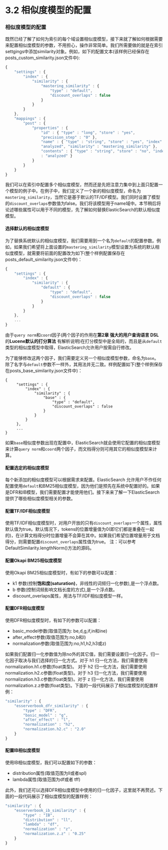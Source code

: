 # 3.2 相似度模型的配置



### 相似度模型的配置 <a href="#e7-9b-b8-e4-bc-bc-e5-ba-a6-e6-a8-a1-e5-9e-8b-e7-9a-84-e9-85-8d-e7-bd-ae" id="e7-9b-b8-e4-bc-bc-e5-ba-a6-e6-a8-a1-e5-9e-8b-e7-9a-84-e9-85-8d-e7-bd-ae"></a>

既然已经了解了如何为索引的每个域设置相似度模型，接下来就了解如何根据需要来配置相似度模型的参数，不用担心，操作非常简单。我们所需要做的就是在索引settgings中添加similarity对象。例如，如下的配置文本(该样例已经保存在posts\_custom\_similarity.json文件中):

```javascript
{
    "settings" : {
        "index" : {
            "similarity" : {
                "mastering_similarity" : {
                    "type" : "default",
                    "discount_overlaps" : false
                }
            }
        }
    },
    "mappings" : {
        "post" : {
            "properties" : {
                "id" : { "type" : "long", "store" : "yes",
                "precision_step" : "0" },
                "name" : { "type" : "string", "store" : "yes", "index" :
                "analyzed", "similarity" : "mastering_similarity" },
                "contents" : { "type" : "string", "store" : "no", "index"
                : "analyzed" }
            }
        }
    }
}
```

我们可以在索引中配置多个相似度模型，然而还是先把注意力集中到上面只配置一个模型的例子中。在例子中，我们定义了一个新的相似度模型，命名为`mastering_similarity`，当然它是基于默认的TF/IDF模型。我们同时设置了模型的`discount_overlaps`参数值为false。我们将该模型用于name域中。本节稍后将论述哪些属性可以用于不同的模型，先了解如何替换ElasticSearch的默认相似度模型。

#### 选择默认的相似度模型 <a href="#e9-80-89-e6-8b-a9-e9-bb-98-e8-ae-a4-e7-9a-84-e7-9b-b8-e4-bc-bc-e5-ba-a6-e6-a8-a1-e5-9e-8b" id="e9-80-89-e6-8b-a9-e9-bb-98-e8-ae-a4-e7-9a-84-e7-9b-b8-e4-bc-bc-e5-ba-a6-e6-a8-a1-e5-9e-8b"></a>

为了替换系统默认的相似度模型，我们需要用到一个名为`default`的配置参数。例如，如果我们希望将上面设置的`mastering_similarity`模型设置为系统的默认相似度模型，就需要将前面的配置改为如下(整个样例配置保存在posts\_default\_similarity.json文件中)：

```javascript
{
    "settings" : {
        "index" : {
            "similarity" : {
                "default" : {
                    "type" : "default",
                    "discount_overlaps" : false
                }
            }
        }
    },
    ...
}
```

由于`query norm`和`coord`因子(两个因子的作用在**第2章 强大的用户查询语言 DSL**的**Lucene默认的打分算法** 有解析说明)在打分模型中是全局的，而且是从`default`类型的相似度模型中取得，ElasticSearch允许用户按需自行修改。

为了能够修改这两个因子，我们需要定义另一个相似度模型参数，命名为`base`。除了名字与`default`参数不一样外，其用法并无二致。样例配置如下(整个样例保存在posts\_base\_similarity.json文件中)：

```
{
     "settings" : {
         "index" : {
             "similarity" : {
                 "base" : {
                     "type" : "default",
                     "discount_overlaps" : false
                 }
             }
         }
     },
     ...
}
```

如果`base`相似度参数出现在配置中，ElasticSearch就会使用它配置的相似度模型来计算`query norm`和`coord`两个因子，而文档得分则可用其它的相似度模型来计算。

#### 配置选定的相似度模型 <a href="#e9-85-8d-e7-bd-ae-e9-80-89-e5-ae-9a-e7-9a-84-e7-9b-b8-e4-bc-bc-e5-ba-a6-e6-a8-a1-e5-9e-8b" id="e9-85-8d-e7-bd-ae-e9-80-89-e5-ae-9a-e7-9a-84-e7-9b-b8-e4-bc-bc-e5-ba-a6-e6-a8-a1-e5-9e-8b"></a>

每个新添加的相似度模型可以根据需求来配置。ElasticSearch 允许用户不作任何配置使用`default`和BM25相似度模型，因为他们是预先在系统中配置好的。如果是DFR和IB模型，我们需要配置才能使用他们。接下来来了解一下ElasticSearch提供了哪些相似度模型相关的参数。

#### 配置TF/IDF相似度模型 <a href="#e9-85-8d-e7-bd-aetf-idf-e7-9b-b8-e4-bc-bc-e5-ba-a6-e6-a8-a1-e5-9e-8b" id="e9-85-8d-e7-bd-aetf-idf-e7-9b-b8-e4-bc-bc-e5-ba-a6-e6-a8-a1-e5-9e-8b"></a>

使用TF/IDF相似度模型时，对用户开放的只有`discount_overlaps`一个属性，属性默认值为true。默认情况下，tokens的位置增量值为0(即它们都是重叠在一起的)，在计算文档得分时位置增量不会算在其中。如果我们希望位置增量用于文档得分，则需要配置`discount_overlaps`属性值为true。 注：可以参考DefaultSimilarity.lengthNorm()方法的源码。

#### 配置Okapi BM25相似度模型 <a href="#e9-85-8d-e7-bd-aeokapi-bm25-e7-9b-b8-e4-bc-bc-e5-ba-a6-e6-a8-a1-e5-9e-8b" id="e9-85-8d-e7-bd-aeokapi-bm25-e7-9b-b8-e4-bc-bc-e5-ba-a6-e6-a8-a1-e5-9e-8b"></a>

使用Okapi BM25相似度模型时，有如下的参数可以配置：

* k1 参数(控制**饱和度(saturation)**，非线性的词频归一化参数),是一个浮点数。
* b 参数(控制词频影响文档长度的方式),是一个浮点数。
* discount\_overlaps属性，用法与TF/IDF相似度模型一样。

#### 配置DFR相似度模型 <a href="#e9-85-8d-e7-bd-aedfr-e7-9b-b8-e4-bc-bc-e5-ba-a6-e6-a8-a1-e5-9e-8b" id="e9-85-8d-e7-bd-aedfr-e7-9b-b8-e4-bc-bc-e5-ba-a6-e6-a8-a1-e5-9e-8b"></a>

使用DFR相似度模型时，有如下的参数可以配置：

* basic\_model参数(取值范围为: be,d,g,if,in和ine)
* after\_effect参数(取值范围为:no,b和l)
* normalization参数(取值范围为:no,h1,h2,h3或z)

如果我们配置归一化参数值为除no外的其它值，我们需要设置归一化因子。归一化因子取决与我们选择的归一化方式。对于 h1 归一化方法，我们需要使用normalization.h1.c参数(float类型)。 对于 h2 归一化方法，我们需要使用normalization.h2.c参数(float类型)。对于 h3 归一化方法，我们需要使用normalization.h3.c参数(float类型)。对于 z 归一化方法，我们需要使用normalization.z.z参数(float类型)。下面的一段代码展示了相似度模型的配置样例：

```javascript
"similarity" : {
    "esserverbook_dfr_similarity" : {
        "type" : "DFR",
        "basic_model" : "g",
        "after_effect" : "l",
        "normalization" : "h2",
        "normalization.h2.c" : "2.0"
    }
}
```

#### 配置IB相似度模型 <a href="#e9-85-8d-e7-bd-aeib-e7-9b-b8-e4-bc-bc-e5-ba-a6-e6-a8-a1-e5-9e-8b" id="e9-85-8d-e7-bd-aeib-e7-9b-b8-e4-bc-bc-e5-ba-a6-e6-a8-a1-e5-9e-8b"></a>

使用IB相似度模型，我们可以配置如下的参数：

* distribution属性(取值范围为ll或者spl)
* lambda属性(取值范围为df或者 tff)

此外，我们还可以选择DFR相似度模型中使用的归一化因子，这里就不再赘述。下面的一段代码展示了相似度模型的配置样例：

```javascript
"similarity" : {
    "esserverbook_ib_similarity" : {
        "type" : "IB",
        "distribution" : "ll",
        "lambda" : "df",
        "normalization" : "z",
        "normalization.z.z" : "0.25"
    }
}
```
